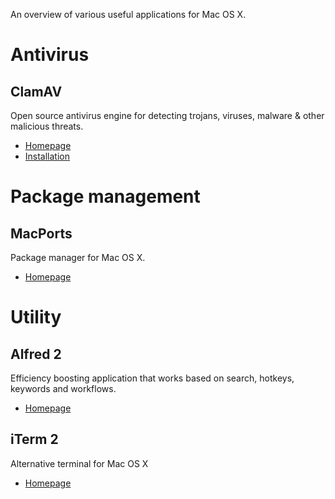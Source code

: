 An overview of various useful applications for Mac OS X.

# Antivirus

## ClamAV
Open source antivirus engine for detecting trojans, viruses, malware & other malicious threats.
* [Homepage](http://www.clamav.net/)
* [Installation](clamav.md) 

# Package management

## MacPorts
Package manager for Mac OS X.
* [Homepage](https://www.macports.org/)

# Utility

## Alfred 2
Efficiency boosting application that works based on search, hotkeys, keywords and workflows.
* [Homepage](https://www.alfredapp.com/)

## iTerm 2
Alternative terminal for Mac OS X
* [Homepage](https://www.iterm2.com/)
